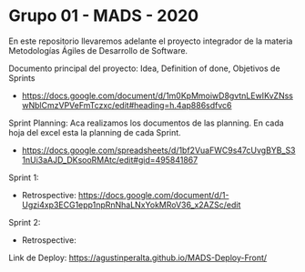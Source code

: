 
# Grupo 01 - MADS - 2020

En este repositorio llevaremos adelante el proyecto integrador de la materia Metodologías Ágiles de Desarrollo de Software.

Documento principal del proyecto: Idea, Definition of done, Objetivos de Sprints
 - https://docs.google.com/document/d/1m0KpMmoiwD8gvtnLEwIKvZNsswNblCmzVPVeFmTczxc/edit#heading=h.4ap886sdfvc6
 
Sprint Planning: Aca realizamos los documentos de las planning. En cada hoja del excel esta la planning de cada Sprint.
 -  https://docs.google.com/spreadsheets/d/1bf2VuaFWC9s47cUvgBYB_S31nUi3aAJD_DKsooRMAtc/edit#gid=495841867
 
Sprint 1:
 - Retrospective: https://docs.google.com/document/d/1-Ugzi4xp3ECG1epp1npRnNhaLNxYokMRoV36_x2AZSc/edit 
 
 Sprint 2: 
 - Retrospective: 
 
 Link de Deploy: https://agustinperalta.github.io/MADS-Deploy-Front/
